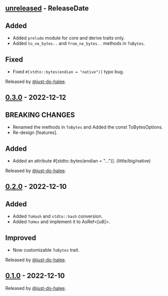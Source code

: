 <!-- next-header -->

## [unreleased] - ReleaseDate

## Added

- Added `prelude` module for core and derive traits only.
- Added `to_ne_bytes..` and `from_ne_bytes..` methods in `ToBytes`.

## Fixed

- Fixed `#[stdto::bytes(endian = "native")]` typo bug.

Released by [@just-do-halee](https://github.com/just-do-halee).

## [0.3.0] - 2022-12-12

## BREAKING CHANGES

- Renamed the methods in `ToBytes` and Added the const ToBytesOptions.
- Re-design [features].

## Added

- Added an attribute #[stdto::bytes(endian = "...")]. (little/big/native)

Released by [@just-do-halee](https://github.com/just-do-halee).

## [0.2.0] - 2022-12-10

## Added

- Added `ToHash` and `stdto::hash` conversion.
- Added `ToHex` and implement it to AsRef<[u8]>.

## Improved

- Now customizable `ToBytes` trait.

Released by [@just-do-halee](https://github.com/just-do-halee).

## [0.1.0] - 2022-12-10

Released by [@just-do-halee](https://github.com/just-do-halee).

<!-- next-url -->

[unreleased]: https://github.com/just-do-halee/stdto/compare/v0.3.0...HEAD

[0.3.0]: https://github.com/just-do-halee/stdto/compare/v0.2.0...v0.3.0

[0.2.0]: https://github.com/just-do-halee/stdto/compare/v0.1.0...v0.2.0

[0.1.0]: https://github.com/just-do-halee/stdto/compare/v0.1.0...v0.1.0
